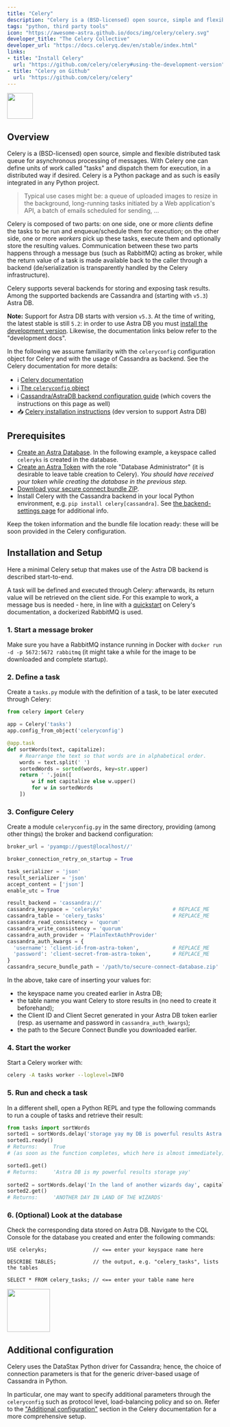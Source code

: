 ```yaml
---
title: "Celery"
description: "Celery is a (BSD-licensed) open source, simple and flexible distributed task queue for asynchronous processing of messages. With Celery one can define units of work called 'tasks' and dispatch them for execution, in a distributed way if desired. Celery is a Python package and as such is easily integrated in any Python project."
tags: "python, third party tools"
icon: "https://awesome-astra.github.io/docs/img/celery/celery.svg"
developer_title: "The Celery Collective"
developer_url: "https://docs.celeryq.dev/en/stable/index.html"
links:
- title: "Install Celery"
  url: "https://github.com/celery/celery#using-the-development-version"
- title: "Celery on Github"
  url: "https://github.com/celery/celery"
---
```


<div class="nosurface" markdown="1">

<img src="https://awesome-astra.github.io/docs/img/celery/celery_logo.png" height="60px" />
</div>

## Overview

Celery is a (BSD-licensed) open source, simple and flexible distributed task queue for asynchronous processing of messages.
With Celery one can define units of work called "tasks" and dispatch them for execution, in a distributed way if desired.
Celery is a Python package and as such is easily integrated in any Python project.

> Typical use cases might be: a queue of uploaded images to resize in the background, long-running tasks initiated by a Web application's API, a batch of emails scheduled for sending, ...

Celery is composed of two parts: on one side, one or more _clients_ define the tasks to be run and enqueue/schedule them for execution;
on the other side, one or more _workers_ pick up these tasks, execute them and optionally store the resulting values.
Communication between these two parts happens through a message bus (such as RabbitMQ) acting as broker, while the return value of a task is made available
back to the caller through a backend (de/serialization is transparently handled by the Celery infrastructure).

Celery supports several backends for storing and exposing task results.
Among the supported backends are Cassandra and (starting with `v5.3`) Astra DB.

**Note:** Support for Astra DB starts with version `v5.3`. At the time of writing,
the latest stable is still `5.2`: in order to use Astra DB you must
[install the development version](https://github.com/celery/celery#using-the-development-version).
Likewise, the documentation links below refer to the "development docs".

In the following we assume familiarity with the `celeryconfig` configuration object for Celery and with the usage of Cassandra
as backend. See the Celery documentation for more details:

<div class="nosurface" markdown="1">

- ℹ️ [Celery documentation](https://docs.celeryq.dev/en/master/index.html)
- ℹ️ [The `celeryconfig` object](https://docs.celeryq.dev/en/master/getting-started/first-steps-with-celery.html#configuration)
- ℹ️ [Cassandra/AstraDB backend configuration guide](https://docs.celeryq.dev/en/master/userguide/configuration.html#cassandra-astradb-backend-settings) (which covers the instructions on this page as well)
- 📥 [Celery installation instructions](https://github.com/celery/celery#using-the-development-version) (dev version to support Astra DB)

</div>

## Prerequisites

<ul class="prerequisites">
  <li class="nosurface"><a href="https://awesome-astra.github.io/docs/pages/astra/create-instance/">Create an Astra Database</a>. In the following example, a keyspace called <code>celeryks</code> is created in the database.</li>
  <li class="nosurface"><a href="https://awesome-astra.github.io/docs/pages/astra/create-token/">Create an Astra Token</a> with the role "Database Administrator" (it is desirable to leave table creation to Celery). <em>You should have received your token while creating the database in the previous step.</em></li>
  <li class="nosurface"><a href="https://awesome-astra.github.io/docs/pages/astra/download-scb/">Download your secure connect bundle ZIP</a>.
  <li>Install Celery with the Cassandra backend in your local Python environment, e.g. <code>pip install celery[cassandra]</code>. See <a href="https://docs.celeryq.dev/en/stable/userguide/configuration.html#cassandra-astradb-backend-settings">the backend-settings page</a> for additional info.</li>
</ul>

Keep the token information and the bundle file location ready: these will be soon provided in the Celery configuration.

## Installation and Setup

Here a minimal Celery setup that makes use of the Astra DB backend is described start-to-end.

A task will be defined and executed through Celery: afterwards, its return value will be retrieved on the client side.
For this example to work, a message bus is needed - here, in line with a [quickstart](https://docs.celeryq.dev/en/stable/getting-started/first-steps-with-celery.html#choosing-a-broker) on Celery's documentation, a dockerized RabbitMQ is used.

<!--### Steps:-->

### <span class="nosurface"> 1. </span> Start a message broker

Make sure you have a RabbitMQ instance running in Docker with `docker run -d -p 5672:5672 rabbitmq` (it might take a while for the image to be downloaded and complete startup).

### <span class="nosurface"> 2. </span> Define a task

Create a `tasks.py` module with the definition of a task, to be later executed through Celery:

```python
from celery import Celery

app = Celery('tasks')
app.config_from_object('celeryconfig')

@app.task
def sortWords(text, capitalize):
    # Rearrange the text so that words are in alphabetical order.
    words = text.split(' ')
    sortedWords = sorted(words, key=str.upper)
    return ' '.join([
        w if not capitalize else w.upper()
        for w in sortedWords
    ])
```

### <span class="nosurface"> 3. </span> Configure Celery

Create a module `celeryconfig.py` in the same directory, providing (among other things) the broker and backend configuration:

```python
broker_url = 'pyamqp://guest@localhost//'

broker_connection_retry_on_startup = True

task_serializer = 'json'
result_serializer = 'json'
accept_content = ['json']
enable_utc = True

result_backend = 'cassandra://'
cassandra_keyspace = 'celeryks'                       # REPLACE_ME
cassandra_table = 'celery_tasks'                      # REPLACE_ME
cassandra_read_consistency = 'quorum'
cassandra_write_consistency = 'quorum'
cassandra_auth_provider = 'PlainTextAuthProvider'
cassandra_auth_kwargs = {
  'username': 'client-id-from-astra-token',           # REPLACE_ME
  'password': 'client-secret-from-astra-token',       # REPLACE_ME
}
cassandra_secure_bundle_path = '/path/to/secure-connect-database.zip'   # REPLACE_ME
```

In the above, take care of inserting your values for:

- the keyspace name you created earlier in Astra DB;
- the table name you want Celery to store results in (no need to create it beforehand);
- the Client ID and Client Secret generated in your Astra DB token earlier (resp. as username and password in `cassandra_auth_kwargs`);
- the path to the Secure Connect Bundle you downloaded earlier.

### <span class="nosurface"> 4. </span> Start the worker

Start a Celery worker with:

```bash
celery -A tasks worker --loglevel=INFO
```

### <span class="nosurface"> 5. </span> Run and check a task

In a different shell, open a Python REPL and type the following commands to run a couple of tasks and retrieve their result:

```python
from tasks import sortWords
sorted1 = sortWords.delay('storage yay my DB is powerful results Astra', False)
sorted1.ready()
# Returns:     True
# (as soon as the function completes, which here is almost immediately)

sorted1.get()
# Returns:     'Astra DB is my powerful results storage yay'
 
sorted2 = sortWords.delay('In the land of another wizards day', capitalize=True)
sorted2.get()
# Returns:     'ANOTHER DAY IN LAND OF THE WIZARDS'
```

### <span class="nosurface"> 6. </span> (Optional) Look at the database

Check the corresponding data stored on Astra DB. Navigate to the CQL Console for the database you created and enter the following commands:

```
USE celeryks;               // <== enter your keyspace name here

DESCRIBE TABLES;            // the output, e.g. "celery_tasks", lists the tables

SELECT * FROM celery_tasks; // <== enter your table name here
```

<img src="https://awesome-astra.github.io/docs/img/celery/celery_cql_console.png" height="100px" />

## Additional configuration

Celery uses the DataStax Python driver for Cassandra; hence, the choice of connection parameters
is that for the generic driver-based usage of Cassandra in Python.

In particular, one may want to specify additional parameters through the `celeryconfig` such as
protocol level, load-balancing policy and so on. Refer to the
["Additional configuration"](https://docs.celeryq.dev/en/stable/userguide/configuration.html#additional-configuration)
section in the Celery documentation for a more comprehensive setup.

